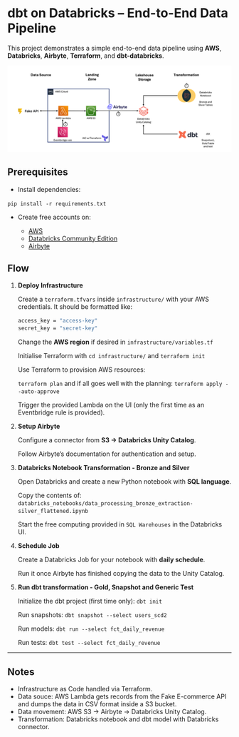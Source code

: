 # dbt on Databricks – End-to-End Data Pipeline

This project demonstrates a simple end-to-end data pipeline using **AWS**, **Databricks**, **Airbyte**, **Terraform**, and **dbt-databricks**.

![Project Plan](visual-assets/diagram.png)

## Prerequisites

- Install dependencies:

`pip install -r requirements.txt`

- Create free accounts on:

  - [AWS](https://aws.amazon.com/free/)
  - [Databricks Community Edition](https://community.cloud.databricks.com/)
  - [Airbyte](https://airbyte.com/)

## Flow

1. **Deploy Infrastructure**

   Create a `terraform.tfvars` inside `infrastructure/` with your AWS credentials. It should be formatted like:

   ```bash
   access_key = "access-key"
   secret_key = "secret-key"
   ```

   Change the **AWS region** if desired in `infrastructure/variables.tf`

   Initialise Terraform with `cd infrastructure/` and `terraform init`

   Use Terraform to provision AWS resources:

    `terraform plan` and if all goes well with the planning: `terraform apply --auto-approve`

   Trigger the provided Lambda on the UI (only the first time as an Eventbridge rule is provided).

2. **Setup Airbyte**

   Configure a connector from **S3 → Databricks Unity Catalog**.

   Follow Airbyte’s documentation for authentication and setup.

3. **Databricks Notebook Transformation - Bronze and Silver**

   Open Databricks and create a new Python notebook with **SQL language**.

   Copy the contents of:
     `databricks_notebooks/data_processing_bronze_extraction-silver_flattened.ipynb`

   Start the free computing provided in `SQL Warehouses` in the Databricks UI.

4. **Schedule Job**

   Create a Databricks Job for your notebook with **daily schedule**.

   Run it once Airbyte has finished copying the data to the Unity Catalog.

5. **Run dbt transformation - Gold, Snapshot and Generic Test**

   Initialize the dbt project (first time only): `dbt init`

   Run snapshots: `dbt snapshot --select users_scd2`

   Run models: `dbt run --select fct_daily_revenue`

   Run tests: `dbt test --select fct_daily_revenue`

---

## Notes

- Infrastructure as Code handled via Terraform.
- Data souce: AWS Lambda gets records from the Fake E-commerce API and dumps the data in CSV format inside a S3 bucket.
- Data movement: AWS S3 → Airbyte → Databricks Unity Catalog.
- Transformation: Databricks notebook and dbt model with Databricks connector.
